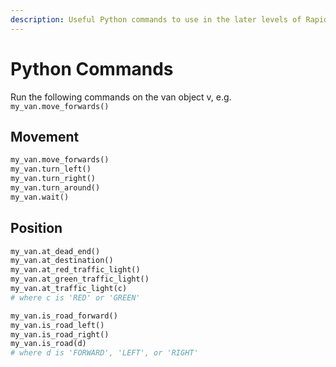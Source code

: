 ```yaml
---
description: Useful Python commands to use in the later levels of Rapid Router
---
```


# Python Commands

Run the following commands on the van object v, e.g. `my_van.move_forwards()`

## **Movement**

```python
my_van.move_forwards()
my_van.turn_left()
my_van.turn_right()
my_van.turn_around()
my_van.wait()
```

## **Position**

```python
my_van.at_dead_end()
my_van.at_destination()
my_van.at_red_traffic_light()
my_van.at_green_traffic_light()
my_van.at_traffic_light(c)
# where c is 'RED' or 'GREEN'
```

```python
my_van.is_road_forward()
my_van.is_road_left()
my_van.is_road_right()
my_van.is_road(d)
# where d is 'FORWARD', 'LEFT', or 'RIGHT'
```
